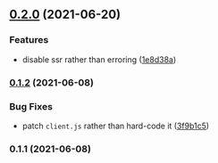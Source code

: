 ## [0.2.0](https://github.com/danielroe/nuxt-vue3-module/compare/0.1.2...0.2.0) (2021-06-20)


### Features

* disable ssr rather than erroring ([1e8d38a](https://github.com/danielroe/nuxt-vue3-module/commit/1e8d38a9141f42eec1e4621d8f15f1da18734ade))

### [0.1.2](https://github.com/danielroe/nuxt-vue3-module/compare/0.1.1...0.1.2) (2021-06-08)


### Bug Fixes

* patch `client.js` rather than hard-code it ([3f9b1c5](https://github.com/danielroe/nuxt-vue3-module/commit/3f9b1c523b42eab8464b4f2bc93f75b1b3100cec))

### 0.1.1 (2021-06-08)

